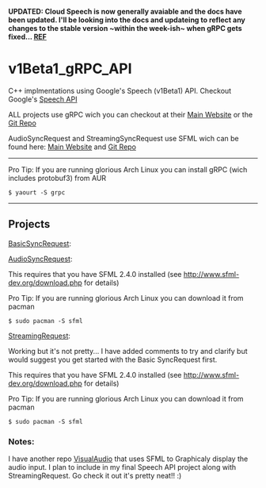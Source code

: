 **UPDATED: Cloud Speech is now generally avaiable and the docs have been updated. I'll be looking into the docs and updateing to reflect any changes to the stable version ~within the week-ish~ when gRPC gets fixed... [REF](https://cloudplatform.googleblog.com/2017/04/Cloud-Speech-API-is-now-generally-available.html)**

# v1Beta1_gRPC_API


C++ implmentations using Google's Speech (v1Beta1) API. Checkout Google's [Speech API](https://cloud.google.com/speech/)

ALL projects  use  gRPC wich you can checkout at their [Main Website](http://www.grpc.io/) or the [Git Repo](https://github.com/grpc/grpc)

AudioSyncRequest and StreamingSyncRequest use SFML wich can be found here: [Main Website](http://www.sfml-dev.org/index.php) and [Git Repo](https://github.com/SFML/SFML)

---

Pro Tip: If you are running glorious Arch Linux you can install gRPC (wich includes protobuf3) from AUR

	$ yaourt -S grpc
---



## Projects

[BasicSyncRequest](/BasicSyncRequest/):
	

[AudioSyncRequest](/AudioSyncRequest/):

 This requires that you have SFML 2.4.0 installed (see http://www.sfml-dev.org/download.php for details)

 Pro Tip: If you are running glorious Arch Linux you can download it from pacman

	$ sudo pacman -S sfml


[StreamingRequest](/StreamingRequest/):

 Working but it's not pretty...
 I have added comments to try and clarify but would suggest you get started with the Basic SyncRequest first.

 This requires that you have SFML 2.4.0 installed (see http://www.sfml-dev.org/download.php for details)

 Pro Tip: If you are running glorious Arch Linux you can download it from pacman

	$ sudo pacman -S sfml




### Notes:

 I have another repo [VisualAudio](https://github.com/teganburns/Visual_Audio) that uses SFML to Graphicaly display the audio input. I plan to include in my final Speech API project along with 
StreamingRequest. Go check it out it's pretty neat!! :)
